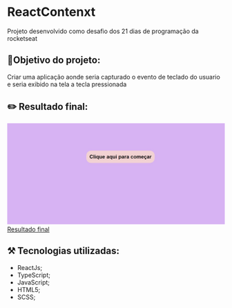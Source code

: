 # ReactContenxt
Projeto desenvolvido como desafio dos 21 dias de programação da rocketseat

## 🎯Objetivo do projeto:
Criar uma aplicação aonde seria capturado o evento de teclado do usuario e seria exibido na tela a tecla pressionada

## ✏️ Resultado final:
![Resultado do projeto](./public/result/keycapture-result.jpeg)
[Resultado final](https://key-capture-sigma.vercel.app/)

## ⚒️ Tecnologias utilizadas:

- ReactJs;
- TypeScript;
- JavaScript;
- HTML5;
- SCSS;
